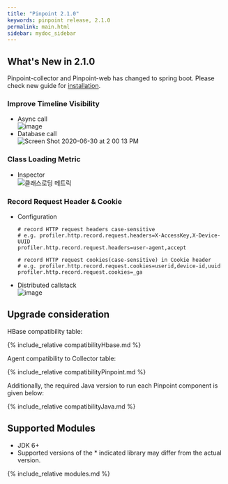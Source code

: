 ```yaml
---
title: "Pinpoint 2.1.0"
keywords: pinpoint release, 2.1.0
permalink: main.html
sidebar: mydoc_sidebar
---
```


## What's New in 2.1.0

 Pinpoint-collector and Pinpoint-web has changed to spring boot. 
 Please check new guide for [installation](./installation.html).
 
 
 ### Improve Timeline Visibility
 
 * Async call  
    ![image](https://user-images.githubusercontent.com/3798235/84853547-60943800-b09a-11ea-9184-d737ad8f050d.png)
 * Database call  
    ![Screen Shot 2020-06-30 at 2 00 13 PM](https://user-images.githubusercontent.com/3798235/86085910-52eba300-badb-11ea-8f5c-ff420f432af1.png)
 
 ### Class Loading Metric
 
 * Inspector  
    ![클래스로딩 메트릭](https://user-images.githubusercontent.com/10057874/92567646-f2d26380-f2b8-11ea-8ecf-b1a103a74bc1.jpg)
 
 ### Record Request Header & Cookie
 
 * Configuration
      ```
     # record HTTP request headers case-sensitive
     # e.g. profiler.http.record.request.headers=X-AccessKey,X-Device-UUID
     profiler.http.record.request.headers=user-agent,accept
     
     # record HTTP request cookies(case-sensitive) in Cookie header
     # e.g. profiler.http.record.request.cookies=userid,device-id,uuid
     profiler.http.record.request.cookies=_ga
     ```
 * Distributed callstack  
     ![image](https://user-images.githubusercontent.com/7564547/86888566-57e0d000-c135-11ea-9e06-8b6a943f017d.png)

## Upgrade consideration

HBase compatibility table:

{% include_relative compatibilityHbase.md %}

Agent compatibility to Collector table:

{% include_relative compatibilityPinpoint.md %}

Additionally, the required Java version to run each Pinpoint component is given below:

{% include_relative compatibilityJava.md %}

## Supported Modules

* JDK 6+
* Supported versions of the \* indicated library may differ from the actual version.

{% include_relative modules.md %}



